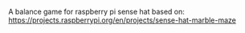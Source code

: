 A balance game for raspberry pi sense hat based on: https://projects.raspberrypi.org/en/projects/sense-hat-marble-maze
